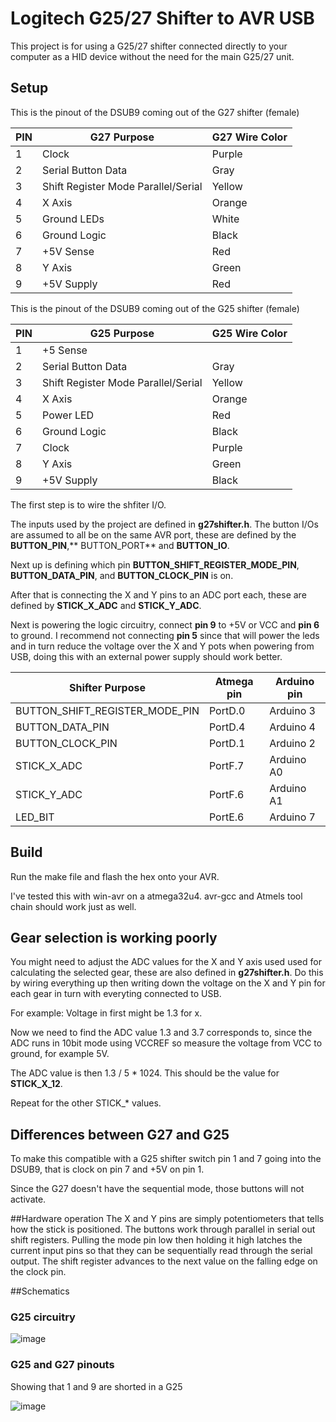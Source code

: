 Logitech G25/27 Shifter to AVR  USB
==
This project is for using a G25/27 shifter connected directly to your computer as a HID device without the need for the main G25/27 unit.

## Setup ##

This is the pinout of the DSUB9 coming out of the G27 shifter (female)

PIN   | G27 Purpose                          | G27 Wire Color
------|--------------                        |------
1     | Clock                                | Purple
2     | Serial Button Data                   | Gray
3     | Shift Register Mode Parallel/Serial  | Yellow
4     | X Axis                               | Orange
5     | Ground LEDs                          | White
6     | Ground Logic                         | Black
7     | +5V Sense                            | Red
8     | Y Axis                               | Green
9     | +5V Supply                           | Red

This is the pinout of the DSUB9 coming out of the G25 shifter (female)

PIN   | G25 Purpose                          | G25 Wire Color
------|--------------                        |------
1     | +5 Sense                             | 
2     | Serial Button Data                   | Gray
3     | Shift Register Mode Parallel/Serial  | Yellow
4     | X Axis                               | Orange
5     | Power LED                            | Red
6     | Ground Logic                         | Black
7     | Clock                                | Purple
8     | Y Axis                               | Green
9     | +5V Supply                           | Black

The first step is to wire the shfiter I/O.

The inputs used by the project are defined in **g27shifter.h**. The button I/Os are assumed to all be on the same AVR port, these are defined by the **BUTTON_PIN**,** BUTTON_PORT** and **BUTTON_IO**.

Next up is defining which pin **BUTTON_SHIFT_REGISTER_MODE_PIN**, **BUTTON_DATA_PIN**, and **BUTTON_CLOCK_PIN** is on.

After that is connecting the X and Y pins to an ADC port each, these are defined by **STICK_X_ADC** and **STICK_Y_ADC**.

Next is powering the logic circuitry, connect **pin 9** to +5V or VCC and **pin 6** to ground. I recommend not connecting **pin 5** since that will power the leds and in turn reduce the voltage over the X and Y pots when powering from USB, doing this with an external power supply should work better.

Shifter Purpose                  | Atmega pin   | Arduino pin
---------------------------------|--------------|-------------
BUTTON_SHIFT_REGISTER_MODE_PIN   | PortD.0      | Arduino 3
BUTTON_DATA_PIN                  | PortD.4      | Arduino 4
BUTTON_CLOCK_PIN                 | PortD.1      | Arduino 2
STICK_X_ADC                      | PortF.7      | Arduino A0
STICK_Y_ADC                      | PortF.6      | Arduino A1
LED_BIT                          | PortE.6      | Arduino 7


## Build
Run the make file and flash the hex onto your AVR.

I've tested this with win-avr on a atmega32u4. avr-gcc and Atmels tool chain should work just as well.

## Gear selection is working poorly
You might need to adjust the ADC values for the X and Y axis used used for calculating the selected gear, these are also defined in **g27shifter.h**. Do this by wiring everything up then writing down the voltage on the X and Y pin for each gear in turn with everyting connected to USB.

For example:
Voltage in first might be 1.3 for x.

Now we need to find the ADC value 1.3 and 3.7 corresponds to, since the ADC runs in 10bit mode using VCCREF so measure the voltage from VCC to ground, for example 5V.

The ADC value is then 1.3 / 5 \* 1024. This should be the value for **STICK_X_12**.

Repeat for the other STICK_\* values.

## Differences between G27 and G25
To make this compatible with a G25 shifter switch pin 1 and 7 going into the DSUB9, that is clock on pin 7 and +5V on pin 1.

Since the G27 doesn't have the sequential mode, those buttons will not activate.

##Hardware operation
The X and Y pins are simply potentiometers that tells how the stick is positioned. The buttons work through parallel in serial out shift registers. Pulling the mode pin low then holding it high latches the current input pins so that they can be sequentially read through the serial output. The shift register advances to the next value on the falling edge on the clock pin.

##Schematics
### G25 circuitry ###
![image](http://i.imgur.com/W0HSzhh.png?1)

### G25 and G27 pinouts ###
Showing that 1 and 9 are shorted in a G25

![image](http://i.imgur.com/csH44Uz.jpg?1)
